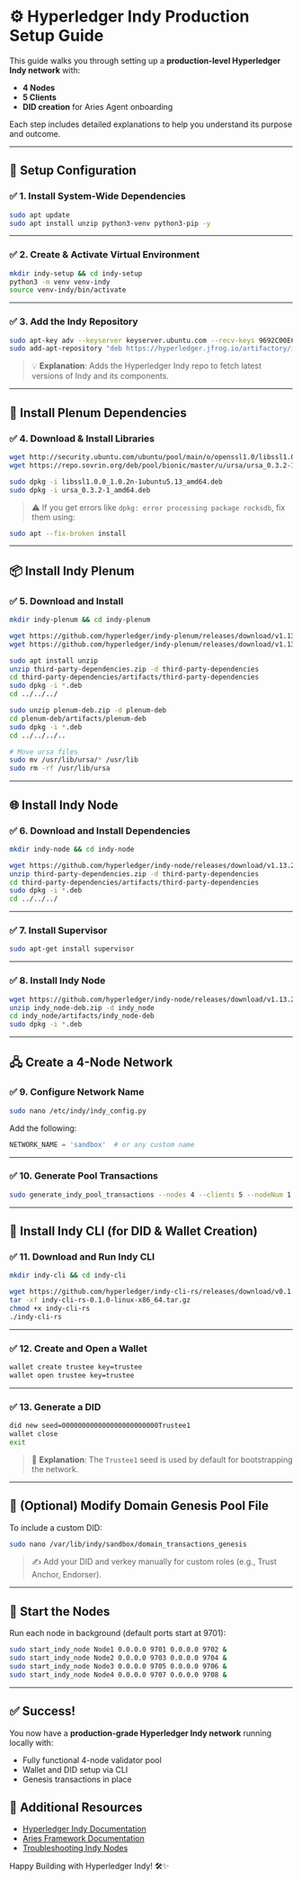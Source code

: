 
# ⚙️ Hyperledger Indy Production Setup Guide

This guide walks you through setting up a **production-level Hyperledger Indy network** with:

- **4 Nodes**
- **5 Clients**
- **DID creation** for Aries Agent onboarding

Each step includes detailed explanations to help you understand its purpose and outcome.

---

## 📁 Setup Configuration

### ✅ 1. Install System-Wide Dependencies

```bash
sudo apt update
sudo apt install unzip python3-venv python3-pip -y
````

---

### ✅ 2. Create & Activate Virtual Environment

```bash
mkdir indy-setup && cd indy-setup
python3 -m venv venv-indy 
source venv-indy/bin/activate
```

---

### ✅ 3. Add the Indy Repository

```bash
sudo apt-key adv --keyserver keyserver.ubuntu.com --recv-keys 9692C00E657DDE61
sudo add-apt-repository "deb https://hyperledger.jfrog.io/artifactory/indy focal stable"
```

> 💡 **Explanation**: Adds the Hyperledger Indy repo to fetch latest versions of Indy and its components.

---

## 🔐 Install Plenum Dependencies

### ✅ 4. Download & Install Libraries

```bash
wget http://security.ubuntu.com/ubuntu/pool/main/o/openssl1.0/libssl1.0.0_1.0.2n-1ubuntu5.13_amd64.deb
wget https://repo.sovrin.org/deb/pool/bionic/master/u/ursa/ursa_0.3.2-1_amd64.deb

sudo dpkg -i libssl1.0.0_1.0.2n-1ubuntu5.13_amd64.deb
sudo dpkg -i ursa_0.3.2-1_amd64.deb
```

> ⚠️ If you get errors like `dpkg: error processing package rocksdb`, fix them using:

```bash
sudo apt --fix-broken install
```

---

## 📦 Install Indy Plenum

### ✅ 5. Download and Install

```bash
mkdir indy-plenum && cd indy-plenum

wget https://github.com/hyperledger/indy-plenum/releases/download/v1.13.1/third-party-dependencies.zip
wget https://github.com/hyperledger/indy-plenum/releases/download/v1.13.1/plenum-deb.zip

sudo apt install unzip
unzip third-party-dependencies.zip -d third-party-dependencies
cd third-party-dependencies/artifacts/third-party-dependencies
sudo dpkg -i *.deb
cd ../../../

sudo unzip plenum-deb.zip -d plenum-deb
cd plenum-deb/artifacts/plenum-deb
sudo dpkg -i *.deb
cd ../../../..

# Move ursa files
sudo mv /usr/lib/ursa/* /usr/lib
sudo rm -rf /usr/lib/ursa
```

---

## 🌐 Install Indy Node

### ✅ 6. Download and Install Dependencies

```bash
mkdir indy-node && cd indy-node

wget https://github.com/hyperledger/indy-node/releases/download/v1.13.2/third-party-dependencies.zip
unzip third-party-dependencies.zip -d third-party-dependencies
cd third-party-dependencies/artifacts/third-party-dependencies
sudo dpkg -i *.deb
cd ../../../
```

---

### ✅ 7. Install Supervisor

```bash
sudo apt-get install supervisor
```

---

### ✅ 8. Install Indy Node

```bash
wget https://github.com/hyperledger/indy-node/releases/download/v1.13.2/indy_node-deb.zip
unzip indy_node-deb.zip -d indy_node
cd indy_node/artifacts/indy_node-deb
sudo dpkg -i *.deb
```

---

## 🖧 Create a 4-Node Network

### ✅ 9. Configure Network Name

```bash
sudo nano /etc/indy/indy_config.py
```

Add the following:

```python
NETWORK_NAME = 'sandbox'  # or any custom name
```

---

### ✅ 10. Generate Pool Transactions

```bash
sudo generate_indy_pool_transactions --nodes 4 --clients 5 --nodeNum 1 2 3 4
```

---

## 🧪 Install Indy CLI (for DID & Wallet Creation)

### ✅ 11. Download and Run Indy CLI

```bash
mkdir indy-cli && cd indy-cli

wget https://github.com/hyperledger/indy-cli-rs/releases/download/v0.1.0/indy-cli-rs-0.1.0-linux-x86_64.tar.gz
tar -xf indy-cli-rs-0.1.0-linux-x86_64.tar.gz
chmod +x indy-cli-rs
./indy-cli-rs
```

---

### ✅ 12. Create and Open a Wallet

```bash
wallet create trustee key=trustee
wallet open trustee key=trustee
```

---

### ✅ 13. Generate a DID

```bash
did new seed=000000000000000000000000Trustee1
wallet close
exit
```

> 🔐 **Explanation**: The `Trustee1` seed is used by default for bootstrapping the network.

---

## 🧾 (Optional) Modify Domain Genesis Pool File

To include a custom DID:

```bash
sudo nano /var/lib/indy/sandbox/domain_transactions_genesis
```

> ✍️ Add your DID and verkey manually for custom roles (e.g., Trust Anchor, Endorser).

---

## 🚀 Start the Nodes

Run each node in background (default ports start at 9701):

```bash
sudo start_indy_node Node1 0.0.0.0 9701 0.0.0.0 9702 &
sudo start_indy_node Node2 0.0.0.0 9703 0.0.0.0 9704 &
sudo start_indy_node Node3 0.0.0.0 9705 0.0.0.0 9706 &
sudo start_indy_node Node4 0.0.0.0 9707 0.0.0.0 9708 &
```

---

## ✅ Success!

You now have a **production-grade Hyperledger Indy network** running locally with:

* Fully functional 4-node validator pool
* Wallet and DID setup via CLI
* Genesis transactions in place


## 📘 Additional Resources

* [Hyperledger Indy Documentation](https://hyperledger-indy.readthedocs.io/)
* [Aries Framework Documentation](https://aries.vonx.io/docs/)
* [Troubleshooting Indy Nodes](https://github.com/hyperledger/indy-node/issues)



Happy Building with Hyperledger Indy! 🛠️✨

```

